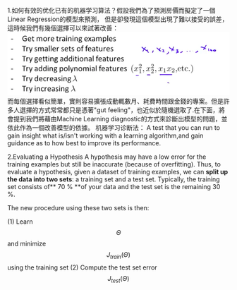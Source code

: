 1.如何有效的优化已有的机器学习算法？假設我們為了預測房價而擬定了一個Linear Regression的模型來預測，
但是卻發現這個模型出現了難以接受的誤差，這時候我們有幾個選擇可以來試著改善：
![](/机器学习/images/46.png)
而每個選擇看似簡單，實則容易擴張成動輒數月、耗費時間跟金錢的專案。但是許多人選擇的方式常常都只是憑著"gut feeling"，也近似於隨機選取了.在下面，將會提到我們將藉由Machine Learning diagnostic的方式來診斷出模型的問題，並依此作為一個改善模型的依據。
机器学习诊断法：
A test that you can run to gain insight what is/isn't working with a learning algorithm,and gain guidance as to how best to improve its performance.

2.Evaluating a Hypothesis
A hypothesis may have a low error for the training examples but still be inaccurate (because of overfitting). Thus, to evaluate a hypothesis, given a dataset of training examples, we can **split up the data into two sets**: a training set and a test set. Typically, the training set consists of** 70 % **of your data and the test set is the remaining 30 %.

The new procedure using these two sets is then:

  (1) Learn $$\Theta$$ and minimize $$J_{train}(\Theta)$$ using the training set
  (2) Compute the test set error $$J_{test}(\Theta)$$

